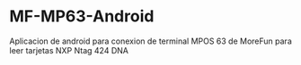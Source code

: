 # MF-MP63-Android
Aplicacion de android para conexion de terminal MPOS 63 de MoreFun para leer tarjetas NXP Ntag 424 DNA
